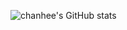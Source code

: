 ![chanhee's GitHub stats](https://github-readme-stats.vercel.app/api?username=2-chanhee&show_icons=true&theme=radical)
